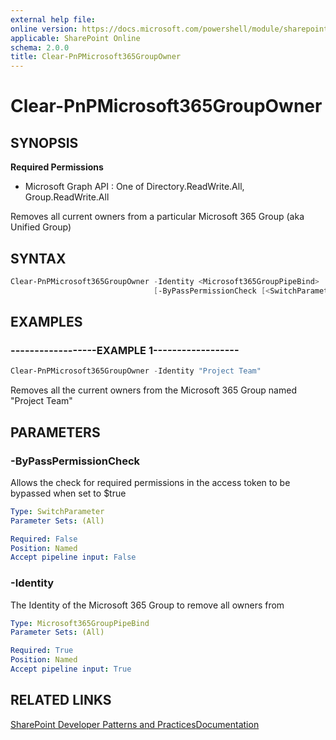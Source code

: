 ```yaml
---
external help file:
online version: https://docs.microsoft.com/powershell/module/sharepoint-pnp/clear-pnpmicrosoft365groupowner
applicable: SharePoint Online
schema: 2.0.0
title: Clear-PnPMicrosoft365GroupOwner
---
```


# Clear-PnPMicrosoft365GroupOwner

## SYNOPSIS

**Required Permissions**

  * Microsoft Graph API : One of Directory.ReadWrite.All, Group.ReadWrite.All

Removes all current owners from a particular Microsoft 365 Group (aka Unified Group)

## SYNTAX 

```powershell
Clear-PnPMicrosoft365GroupOwner -Identity <Microsoft365GroupPipeBind>
                                [-ByPassPermissionCheck [<SwitchParameter>]]
```

## EXAMPLES

### ------------------EXAMPLE 1------------------
```powershell
Clear-PnPMicrosoft365GroupOwner -Identity "Project Team"
```

Removes all the current owners from the Microsoft 365 Group named "Project Team"

## PARAMETERS

### -ByPassPermissionCheck
Allows the check for required permissions in the access token to be bypassed when set to $true

```yaml
Type: SwitchParameter
Parameter Sets: (All)

Required: False
Position: Named
Accept pipeline input: False
```

### -Identity
The Identity of the Microsoft 365 Group to remove all owners from

```yaml
Type: Microsoft365GroupPipeBind
Parameter Sets: (All)

Required: True
Position: Named
Accept pipeline input: True
```

## RELATED LINKS

[SharePoint Developer Patterns and Practices](https://aka.ms/sppnp)[Documentation](https://docs.microsoft.com/graph/api/group-delete-owners)